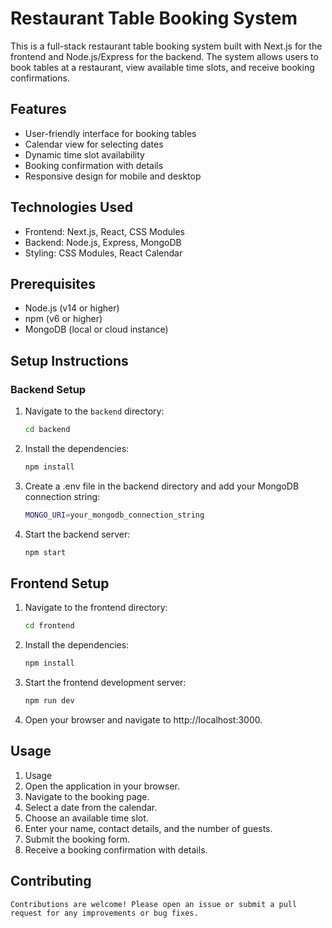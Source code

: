 # Restaurant Table Booking System

This is a full-stack restaurant table booking system built with Next.js for the frontend and Node.js/Express for the backend. The system allows users to book tables at a restaurant, view available time slots, and receive booking confirmations.

## Features

- User-friendly interface for booking tables
- Calendar view for selecting dates
- Dynamic time slot availability
- Booking confirmation with details
- Responsive design for mobile and desktop

## Technologies Used

- Frontend: Next.js, React, CSS Modules
- Backend: Node.js, Express, MongoDB
- Styling: CSS Modules, React Calendar

## Prerequisites

- Node.js (v14 or higher)
- npm (v6 or higher)
- MongoDB (local or cloud instance)

## Setup Instructions

### Backend Setup

1. Navigate to the `backend` directory:
   ```sh
   cd backend
   ```
2. Install the dependencies:
    ```sh
    npm install
    ```
3. Create a .env file in the backend directory and add your MongoDB connection string:
    ```sh
    MONGO_URI=your_mongodb_connection_string
    ```
4. Start the backend server:
    ```sh
    npm start
    ```
## Frontend Setup

1. Navigate to the frontend directory:
    ```sh
    cd frontend
    ```
2. Install the dependencies:
    ```sh
    npm install
    ```
3. Start the frontend development server:
    ```sh
    npm run dev
    ```
4. Open your browser and navigate to http://localhost:3000.

## Usage

1. Usage
2. Open the application in your browser.
3. Navigate to the booking page.
4. Select a date from the calendar.
5. Choose an available time slot.
6. Enter your name, contact details, and the number of guests.
7. Submit the booking form.
8. Receive a booking confirmation with details.

## Contributing

    Contributions are welcome! Please open an issue or submit a pull request for any improvements or bug fixes.